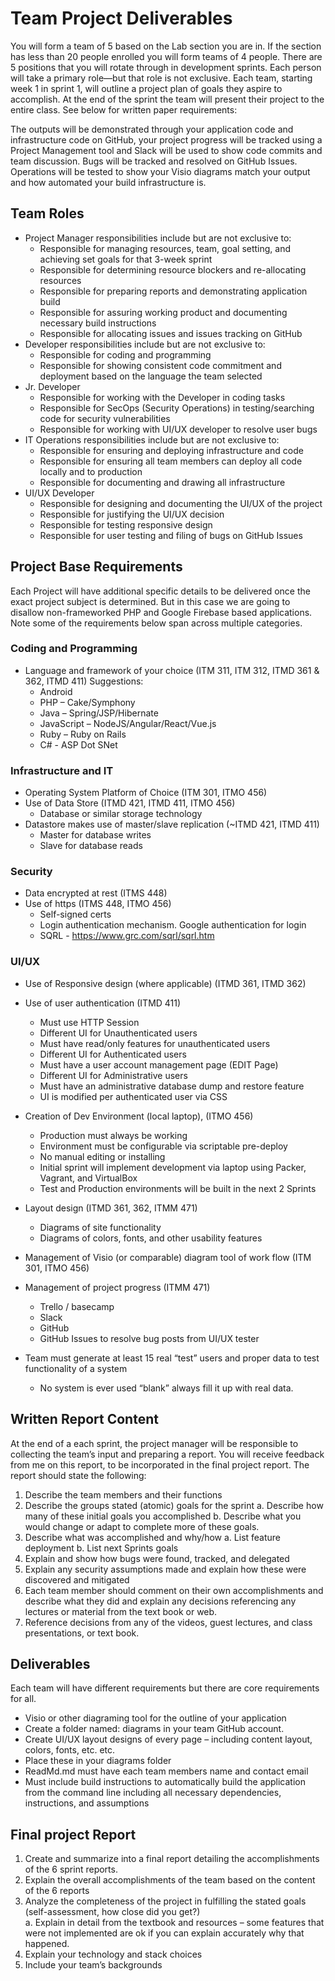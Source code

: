 # Team Project Deliverables

You will form a team of 5 based on the Lab section you are in.  If the section has less than 20 people enrolled you will form teams of 4 people. There are 5 positions that you will rotate through in development sprints.  Each person will take a primary role—but that role is not exclusive.  Each team, starting week 1 in sprint 1, will outline a project plan of goals they aspire to accomplish.  At the end of the sprint the team will present their project to the entire class.  See below for written paper requirements:

The outputs will be demonstrated through your application code and infrastructure code on GitHub, your project progress will be tracked using a Project Management tool and Slack will be used to show code commits and team discussion.  Bugs will be tracked and resolved on GitHub Issues.  Operations will be tested to show your Visio diagrams match your output and how automated your build infrastructure is.

## Team Roles

* Project Manager responsibilities include but are not exclusive to:
  * Responsible for managing resources, team, goal setting, and achieving set goals for that 3-week sprint
  * Responsible for determining resource blockers and re-allocating resources
  * Responsible for preparing reports and demonstrating application build
  * Responsible for assuring working product and documenting necessary build instructions
  * Responsible for allocating issues and issues tracking on GitHub
* Developer responsibilities include but are not exclusive to:
  * Responsible for coding and programming
  * Responsible for showing consistent code commitment and deployment based on the language the team selected
* Jr. Developer
  * Responsible for working with the Developer in coding tasks
  * Responsible for SecOps (Security Operations) in testing/searching code for security vulnerabilities 
  * Responsible for working with UI/UX developer to resolve user bugs
* IT Operations responsibilities include but are not exclusive to:
  * Responsible for ensuring and deploying infrastructure and code
  * Responsible for ensuring all team members can deploy all code locally and to production
  * Responsible for documenting and drawing all infrastructure
* UI/UX Developer
  * Responsible for designing and documenting the UI/UX of the project
  * Responsible for justifying the UI/UX decision
  * Responsible for testing responsive design
  * Responsible for user testing and filing of bugs on GitHub Issues

## Project Base Requirements

Each Project will have additional specific details to be delivered once the exact project subject is determined.  But in this case we are going to disallow non-frameworked PHP and Google Firebase based applications.  Note some of the requirements below span across multiple categories.

### Coding and Programming

* Language and framework of your choice (ITM 311, ITM 312, ITMD 361 & 362, ITMD 411) Suggestions:
  * Android
  * PHP – Cake/Symphony
  * Java – Spring/JSP/Hibernate
  * JavaScript – NodeJS/Angular/React/Vue.js
  * Ruby – Ruby on Rails
  * C# - ASP Dot SNet

### Infrastructure and IT

* Operating System Platform of Choice (ITM 301, ITMO 456)
* Use of Data Store (ITMD 421, ITMD 411, ITMO 456)
  * Database or similar storage technology
* Datastore makes use of master/slave replication (~ITMD 421, ITMD 411)
  * Master for database writes
  * Slave for database reads

### Security

* Data encrypted at rest (ITMS 448)
* Use of https (ITMS 448, ITMO 456)
  * Self-signed certs
  * Login authentication mechanism. Google authentication for login
  * SQRL - https://www.grc.com/sqrl/sqrl.htm

### UI/UX

* Use of Responsive design (where applicable) (ITMD 361, ITMD 362)

* Use of user authentication (ITMD 411)
  * Must use HTTP Session
  * Different UI for Unauthenticated users
  * Must have read/only features for unauthenticated users
  * Different UI for Authenticated users
  * Must have a user account management page (EDIT Page)
  * Different UI for Administrative users
  * Must have an administrative database dump and restore feature
  * UI is modified per authenticated user via CSS
* Creation of Dev Environment (local laptop), (ITMO 456)
  * Production must always be working
  * Environment must be configurable via scriptable pre-deploy
  * No manual editing or installing
  * Initial sprint will implement development via laptop using Packer, Vagrant, and VirtualBox
  * Test and Production environments will be built in the next 2 Sprints
* Layout design (ITMD 361, 362, ITMM 471)
  * Diagrams of site functionality
  * Diagrams of colors, fonts, and other usability features
* Management of Visio (or comparable) diagram tool of work flow (ITM 301, ITMO 456)
* Management of project progress (ITMM 471)
  * Trello / basecamp
  * Slack
  * GitHub
  * GitHub Issues to resolve bug posts from UI/UX tester
* Team must generate at least 15 real “test” users and proper data to test functionality of a system
  * No system is ever used “blank” always fill it up with real data.

## Written Report Content

At the end of a each sprint, the project manager will be responsible to collecting the team’s input and preparing a report.  You will receive feedback from me on this report, to be incorporated in the final project report.  The report should state the following:

1. Describe the team members and their functions
2. Describe the groups stated (atomic) goals for the sprint
a. Describe how many of these initial goals you accomplished
b. Describe what you would change or adapt to complete more of these goals.
3. Describe what was accomplished and why/how
a. List feature deployment
b. List next Sprints goals
4. Explain and show how bugs were found, tracked, and delegated
5. Explain any security assumptions made and explain how these were discovered and mitigated
6. Each team member should comment on their own accomplishments and describe what they did and explain any decisions referencing any lectures or material from the text book or web.
7. Reference decisions from any of the videos, guest lectures, and class presentations, or text book.

## Deliverables

Each team will have different requirements but there are core requirements for all.

* Visio or other diagraming tool for the outline of your application
* Create a folder named: diagrams in your team GitHub account.
* Create UI/UX layout designs of every page – including content layout, colors, fonts, etc. etc.
* Place these in your diagrams folder 
* ReadMd.md must have each team members name and contact email
* Must include build instructions to automatically build the application from the command line including all necessary dependencies, instructions, and assumptions

## Final project Report

1.	Create and summarize into a final report detailing the accomplishments of the 6 sprint reports.  
2.	Explain the overall accomplishments of the team based on the content of the 6 reports
3.	Analyze the completeness of the project in fulfilling the stated goals (self-assessment, how close did you get?)  
a.	Explain in detail from the textbook and resources – some features that were not implemented are ok if you can explain accurately why that happened.
4.	Explain your technology and stack choices
5.	Include your team’s backgrounds

